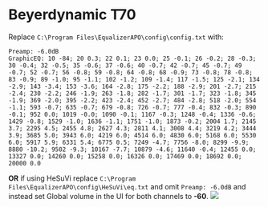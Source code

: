 # Beyerdynamic T70
Replace `C:\Program Files\EqualizerAPO\config\config.txt` with:
```
Preamp: -6.0dB
GraphicEQ: 10 -84; 20 0.3; 22 0.1; 23 0.0; 25 -0.1; 26 -0.2; 28 -0.3; 30 -0.4; 32 -0.5; 35 -0.6; 37 -0.6; 40 -0.7; 42 -0.7; 45 -0.7; 49 -0.7; 52 -0.7; 56 -0.8; 59 -0.8; 64 -0.8; 68 -0.9; 73 -0.8; 78 -0.8; 83 -0.9; 89 -1.0; 95 -1.1; 102 -1.2; 109 -1.4; 117 -1.5; 125 -2.1; 134 -2.9; 143 -3.4; 153 -3.6; 164 -2.8; 175 -2.2; 188 -2.9; 201 -2.7; 215 -2.4; 230 -2.2; 246 -1.9; 263 -1.8; 282 -1.7; 301 -1.7; 323 -1.8; 345 -1.9; 369 -2.0; 395 -2.2; 423 -2.4; 452 -2.7; 484 -2.8; 518 -2.0; 554 -1.1; 593 -0.7; 635 -0.7; 679 -0.8; 726 -0.7; 777 -0.4; 832 -0.3; 890 -0.1; 952 0.0; 1019 -0.0; 1090 -0.1; 1167 -0.3; 1248 -0.4; 1336 -0.6; 1429 -0.8; 1529 -1.0; 1636 -1.1; 1751 -1.0; 1873 -0.2; 2004 1.7; 2145 3.7; 2295 4.5; 2455 4.8; 2627 4.3; 2811 4.1; 3008 4.4; 3219 4.2; 3444 3.9; 3685 5.0; 3943 6.0; 4219 6.0; 4514 6.0; 4830 6.0; 5168 6.0; 5530 6.0; 5917 5.9; 6331 5.4; 6775 0.5; 7249 -4.7; 7756 -8.0; 8299 -9.9; 8880 -10.2; 9502 -9.3; 10167 -7.7; 10879 -4.6; 11640 -0.4; 12455 0.0; 13327 0.0; 14260 0.0; 15258 0.0; 16326 0.0; 17469 0.0; 18692 0.0; 20000 0.0
```
**OR** if using HeSuVi replace `C:\Program Files\EqualizerAPO\config\HeSuVi\eq.txt` and omit `Preamp: -6.0dB` and instead set Global volume in the UI for both channels to **-60**.
![](https://raw.githubusercontent.com/jaakkopasanen/AutoEq/master/results/Innerfidelity%202017/headphoncecom/onear/Beyerdynamic%20T70/Beyerdynamic%20T70.png)